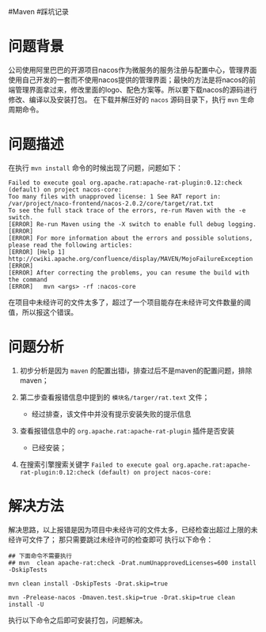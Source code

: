 #Maven  #踩坑记录

# 问题背景
公司使用阿里巴巴的开源项目nacos作为微服务的服务注册与配置中心，管理界面使用自己开发的一套而不使用nacos提供的管理界面；最快的方法是将nacos的前端管理界面拿过来，修改里面的logo、配色方案等。所以要下载nacos的源码进行修改、编译以及安装打包。
在下载并解压好的 `nacos` 源码目录下，执行 `mvn` 生命周期命令。
# 问题描述
在执行 `mvn install` 命令的时候出现了问题，问题如下：
```
Failed to execute goal org.apache.rat:apache-rat-plugin:0.12:check (default) on project nacos-core:
Too many files with unapproved license: 1 See RAT report in: /var/project/naco-frontend/nacos-2.0.2/core/target/rat.txt
To see the full stack trace of the errors, re-run Maven with the -e switch.
[ERROR] Re-run Maven using the -X switch to enable full debug logging.
[ERROR] 
[ERROR] For more information about the errors and possible solutions, please read the following articles:
[ERROR] [Help 1] http://cwiki.apache.org/confluence/display/MAVEN/MojoFailureException
[ERROR] 
[ERROR] After correcting the problems, you can resume the build with the command
[ERROR]   mvn <args> -rf :nacos-core
```
在项目中未经许可的文件太多了，超过了一个项目能存在未经许可文件数量的阈值，所以报这个错误。
# 问题分析
1. 初步分析是因为 `maven` 的配置出错i，排查过后不是maven的配置问题，排除maven；
2. 第二步查看报错信息中提到的 `模块名/targer/rat.text` 文件；
	- 经过排查，该文件中并没有提示安装失败的提示信息

3. 查看报错信息中的 `org.apache.rat:apache-rat-plugin` 插件是否安装
	- 已经安装；

4. 在搜索引擎搜索关键字 `Failed to execute goal org.apache.rat:apache-rat-plugin:0.12:check (default) on project nacos-core:`


# 解决方法
解决思路，以上报错是因为项目中未经许可的文件太多，已经检查出超过上限的未经许可文件了；
那只需要跳过未经许可的检查即可
执行以下命令：
```
## 下面命令不需要执行
## mvn  clean apache-rat:check -Drat.numUnapprovedLicenses=600 install  -DskipTests

mvn clean install -DskipTests -Drat.skip=true

mvn -Prelease-nacos -Dmaven.test.skip=true -Drat.skip=true clean install -U 

```
执行以下命令之后即可安装打包，问题解决。